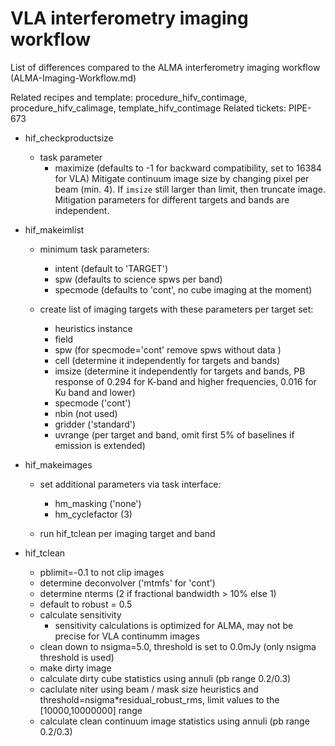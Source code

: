 # VLA interferometry imaging workflow

List of differences compared to the ALMA interferometry imaging workflow (ALMA-Imaging-Workflow.md)

Related recipes and template: procedure_hifv_contimage, procedure_hifv_calimage, template_hifv_contimage
Related tickets: PIPE-673

- hif_checkproductsize

  - task parameter
    - maximize (defaults to -1 for backward compatibility, set to 16384 for VLA)
      Mitigate continuum image size by changing pixel per beam (min. 4). If `imsize` still larger than limit, then truncate image. Mitigation parameters for different targets and bands are independent.

- hif_makeimlist

  - minimum task parameters:
    - intent (default to 'TARGET')
    - spw (defaults to science spws per band)
    - specmode (defaults to 'cont', no cube imaging at the moment)

  - create list of imaging targets with these parameters per target set:
    - heuristics instance
    - field
    - spw (for specmode='cont' remove spws without data )
    - cell (determine it independently for targets and bands)
    - imsize (determine it independently for targets and bands, PB response of 0.294 for K-band and higher frequencies, 0.016 for Ku band and  lower)
    - specmode ('cont')
    - nbin (not used)
    - gridder ('standard')
    - uvrange (per target and band, omit first 5% of baselines if emission is extended)

- hif_makeimages

  - set additional parameters via task interface:
    - hm_masking ('none')
    - hm_cyclefactor (3)

  - run hif_tclean per imaging target and band

- hif_tclean

  - pblimit=-0.1 to not clip images
  - determine deconvolver ('mtmfs' for 'cont')
  - determine nterms (2 if fractional bandwidth > 10% else 1)
  - default to robust = 0.5
  - calculate sensitivity
    - sensitivity calculations is optimized for ALMA, may not be precise for VLA continumm images
  - clean down to nsigma=5.0, threshold is set to 0.0mJy (only nsigma threshold is used)
  - make dirty image
  - calculate dirty cube statistics using annuli (pb range 0.2/0.3)
  - caclulate niter using beam / mask size heuristics and threshold=nsigma*residual_robust_rms, limit values to the [10000,10000000] range
  - calculate clean continuum image statistics using annuli (pb range 0.2/0.3)
